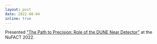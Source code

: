 ```yaml
---
layout: post
date: 2022-08-04
inline: true
---
```


Presented <a href='https://indico.fnal.gov/event/53004/sessions/20319/#20220804'> "The Path to Precision: Role of the DUNE Near Detector"</a> at the NuFACT 2022.

